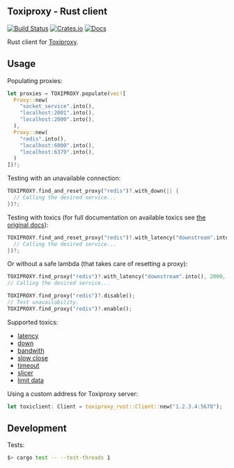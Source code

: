 ## Toxiproxy - Rust client

[![Build Status][ci-badge]][ci-url]
[![Crates.io][crates-badge]][crates-url]
[![Docs][docs-badge]][docs-url]

[ci-badge]: https://travis-ci.org/itarato/toxiproxy_rust.png?branch=master
[ci-url]: https://travis-ci.org/itarato/toxiproxy_rust
[crates-badge]: https://img.shields.io/crates/v/toxiproxy_rust.svg
[crates-url]: https://crates.io/crates/toxiproxy_rust
[docs-url]: https://docs.rs/toxiproxy_rust/0.1.6/toxiproxy_rust/
[docs-badge]: https://img.shields.io/docsrs/toxiproxy_rust

Rust client for [Toxiproxy](https://github.com/Shopify/toxiproxy).

## Usage

Populating proxies:

```rust
let proxies = TOXIPROXY.populate(vec![
  Proxy::new(
    "socket_service".into(),
    "localhost:2001".into(),
    "localhost:2000".into(),
  ),
  Proxy::new(
    "redis".into(),
    "localhost:6000".into(),
    "localhost:6379".into(),
  )
])?;
```

Testing with an unavailable connection:

```rust
TOXIPROXY.find_and_reset_proxy("redis")?.with_down(|| {
  // Calling the desired service...
})?;
```

Testing with toxics (for full documentation on available toxics see [the original docs](https://github.com/Shopify/toxiproxy#toxics)):

```rust
TOXIPROXY.find_and_reset_proxy("redis")?.with_latency("downstream".into(), 2000, 0, 1.0).apply(|| {
  // Calling the desired service...
})?;
```

Or without a safe lambda (that takes care of resetting a proxy):

```rust
TOXIPROXY.find_proxy("redis")?.with_latency("downstream".into(), 2000, 0, 1.0)
// Calling the desired service...

TOXIPROXY.find_proxy("redis")?.disable();
// Test unavailability.
TOXIPROXY.find_proxy("redis")?.enable();
```

Supported toxics:

- [latency](https://github.com/Shopify/toxiproxy#latency)
- [down](https://github.com/Shopify/toxiproxy#down)
- [bandwith](https://github.com/Shopify/toxiproxy#bandwith)
- [slow close](https://github.com/Shopify/toxiproxy#slow_close)
- [timeout](https://github.com/Shopify/toxiproxy#timeout)
- [slicer](https://github.com/Shopify/toxiproxy#slicer)
- [limit data](https://github.com/Shopify/toxiproxy#limit_data)

Using a custom address for Toxiproxy server:

```rust
let toxiclient: Client = toxiproxy_rust::Client::new("1.2.3.4:5678");
```

## Development

Tests:

```bash
$> cargo test -- --test-threads 1
```
